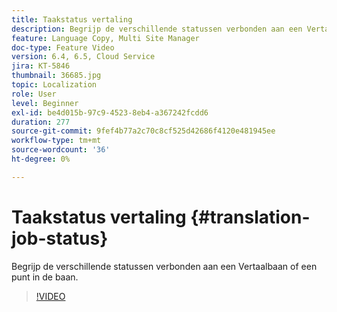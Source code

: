 ```yaml
---
title: Taakstatus vertaling
description: Begrijp de verschillende statussen verbonden aan een Vertaalbaan of een punt in de baan.
feature: Language Copy, Multi Site Manager
doc-type: Feature Video
version: 6.4, 6.5, Cloud Service
jira: KT-5846
thumbnail: 36685.jpg
topic: Localization
role: User
level: Beginner
exl-id: be4d015b-97c9-4523-8eb4-a367242fcdd6
duration: 277
source-git-commit: 9fef4b77a2c70c8cf525d42686f4120e481945ee
workflow-type: tm+mt
source-wordcount: '36'
ht-degree: 0%

---
```


# Taakstatus vertaling {#translation-job-status}

Begrijp de verschillende statussen verbonden aan een Vertaalbaan of een punt in de baan.

>[!VIDEO](https://video.tv.adobe.com/v/36685?quality=12&learn=on)
